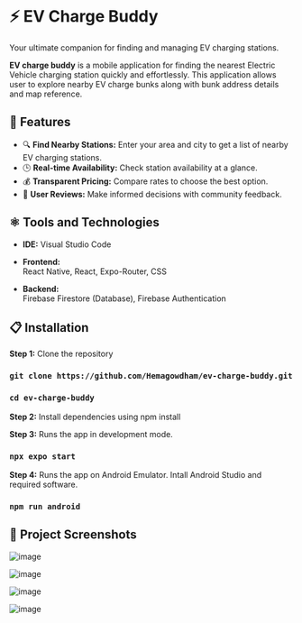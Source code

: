 # ⚡ EV Charge Buddy
Your ultimate companion for finding and managing EV charging stations.

**EV charge buddy** is a mobile application for finding the nearest Electric Vehicle charging station quickly and effortlessly. This application allows user to explore nearby EV charge bunks along with bunk address details and map reference.

## 🚗 Features

- 🔍 **Find Nearby Stations:** Enter your area and city to get a list of nearby EV charging stations.
- 🕒 **Real-time Availability:** Check station availability at a glance.
- 💰 **Transparent Pricing:** Compare rates to choose the best option.
- 🌟 **User Reviews:** Make informed decisions with community feedback.

## ⚛️ Tools and Technologies 

- **IDE:**
  Visual Studio Code
  
- **Frontend:**  
  React Native, React, Expo-Router, CSS

- **Backend:**  
  Firebase Firestore (Database), Firebase Authentication

## 📋 Installation

**Step 1:** Clone the repository

### `git clone https://github.com/Hemagowdham/ev-charge-buddy.git`

### `cd ev-charge-buddy`

**Step 2:** Install dependencies using npm install

**Step 3:** Runs the app in development mode.

### `npx expo start`

**Step 4:** Runs the app on Android Emulator. Intall Android Studio and required software.

### `npm run android`

## 📸 Project Screenshots


![image](https://github.com/user-attachments/assets/53b37b8a-78d0-4793-a316-a33e255981ae)

![image](https://github.com/user-attachments/assets/453a9ab0-224c-4383-a39d-b336325f5b06)

![image](https://github.com/user-attachments/assets/e0158807-25ef-4f59-9ca0-ec374808f8b9)

![image](https://github.com/user-attachments/assets/96ab1b96-244d-4463-b8f7-cee3da500c16)






